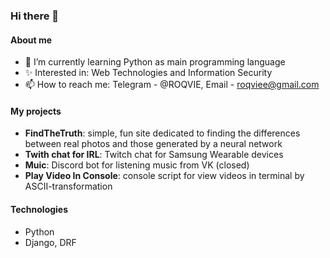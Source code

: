 ### Hi there 👋

#### About me
- 🌱 I’m currently learning Python as main programming language
- ✨ Interested in: Web Technologies and Information Security
- 📫 How to reach me: Telegram - @ROQVIE, Email - roqviee@gmail.com

#### My projects
- **FindTheTruth**: simple, fun site dedicated to finding the differences between real photos and those generated by a neural network
- **Twith chat for IRL**: Twitch chat for Samsung Wearable devices
- **Muic**: Discord bot for listening music from VK (closed)
- **Play Video In Console**: console script for view videos in terminal by ASCII-transformation

#### Technologies
- Python
- Django, DRF
